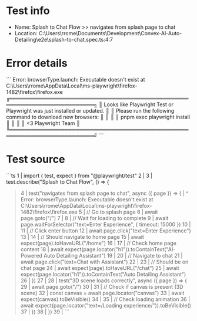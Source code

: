 # Test info

- Name: Splash to Chat Flow >> navigates from splash page to chat
- Location: C:\Users\rrome\Documents\Development\Convex-AI-Auto-Detailing\e2e\splash-to-chat.spec.ts:4:7

# Error details

\`\`\`
Error: browserType.launch: Executable doesn't exist at C:\Users\rrome\AppData\Local\ms-playwright\firefox-1482\firefox\firefox.exe
╔═════════════════════════════════════════════════════════════════════════╗
║ Looks like Playwright Test or Playwright was just installed or updated. ║
║ Please run the following command to download new browsers:              ║
║                                                                         ║
║     pnpm exec playwright install                                        ║
║                                                                         ║
║ <3 Playwright Team                                                      ║
╚═════════════════════════════════════════════════════════════════════════╝
\`\`\`

# Test source

\`\`\`ts
   1 | import { test, expect } from "@playwright/test"
   2 |
   3 | test.describe("Splash to Chat Flow", () => {
>  4 |   test("navigates from splash page to chat", async ({ page }) => {
     |       ^ Error: browserType.launch: Executable doesn't exist at C:\Users\rrome\AppData\Local\ms-playwright\firefox-1482\firefox\firefox.exe
   5 |     // Go to splash page
   6 |     await page.goto("/")
   7 |
   8 |     // Wait for loading to complete
   9 |     await page.waitForSelector("text=Enter Experience", { timeout: 15000 })
  10 |
  11 |     // Click enter button
  12 |     await page.click("text=Enter Experience")
  13 |
  14 |     // Should navigate to home page
  15 |     await expect(page).toHaveURL("/home")
  16 |
  17 |     // Check home page content
  18 |     await expect(page.locator("h1")).toContainText("AI-Powered Auto Detailing Assistant")
  19 |
  20 |     // Navigate to chat
  21 |     await page.click("text=Chat with Assistant")
  22 |
  23 |     // Should be on chat page
  24 |     await expect(page).toHaveURL("/chat")
  25 |     await expect(page.locator("h1")).toContainText("Auto Detailing Assistant")
  26 |   })
  27 |
  28 |   test("3D scene loads correctly", async ({ page }) => {
  29 |     await page.goto("/")
  30 |
  31 |     // Check if canvas is present (3D scene)
  32 |     const canvas = await page.locator("canvas")
  33 |     await expect(canvas).toBeVisible()
  34 |
  35 |     // Check loading animation
  36 |     await expect(page.locator("text=/Loading experience/")).toBeVisible()
  37 |   })
  38 | })
  39 |
\`\`\`
